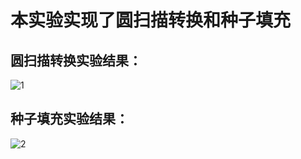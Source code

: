 # 本实验实现了圆扫描转换和种子填充
## 圆扫描转换实验结果：
![1](https://user-images.githubusercontent.com/102289246/174817074-cd64ae5c-d787-4eb8-babd-5e2f0203bc8c.png)

## 种子填充实验结果：
![2](https://user-images.githubusercontent.com/102289246/174817083-94ed0cd5-694f-4c72-82c5-b2931879f41c.png)
